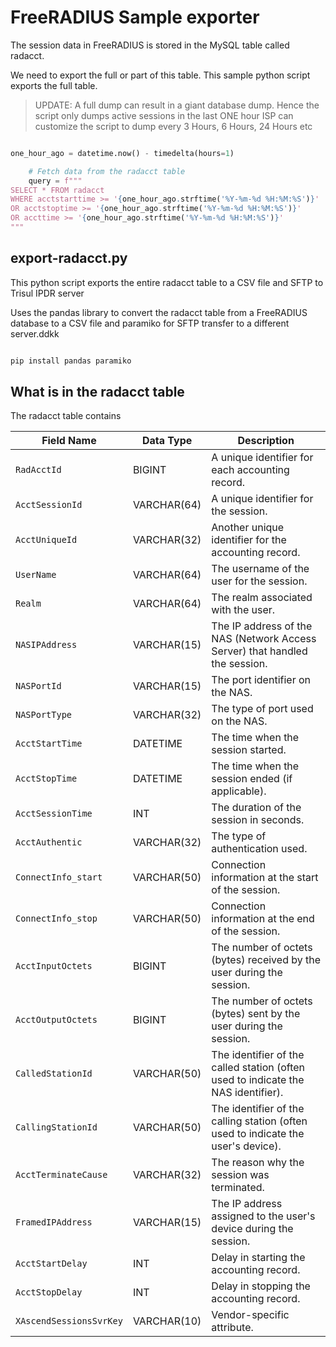 # FreeRADIUS Sample exporter

The session data in FreeRADIUS is stored in the MySQL table called radacct. 


We need to export the full or part of this table. This sample python script exports the full table.


> UPDATE:  A full dump can result in a giant database dump.  Hence the script only dumps active sessions in the last ONE hour
> ISP can customize the script to dump every 3 Hours, 6 Hours, 24 Hours etc


```python

one_hour_ago = datetime.now() - timedelta(hours=1)

    # Fetch data from the radacct table
	query = f"""
SELECT * FROM radacct
WHERE acctstarttime >= '{one_hour_ago.strftime('%Y-%m-%d %H:%M:%S')}'
OR acctstoptime >= '{one_hour_ago.strftime('%Y-%m-%d %H:%M:%S')}'
OR accttime >= '{one_hour_ago.strftime('%Y-%m-%d %H:%M:%S')}'
""" 

```



## export-radacct.py 

This python script exports the entire radacct table to a CSV file and SFTP to Trisul IPDR server 

Uses the pandas library to convert the radacct table from a FreeRADIUS database to a CSV file and paramiko for SFTP transfer to a different server.ddkk

```bash

pip install pandas paramiko

```


## What is in the radacct table 

The radacct table contains 

| Field Name               | Data Type        | Description                                                                 |
|--------------------------|------------------|-----------------------------------------------------------------------------|
| `RadAcctId`              | BIGINT           | A unique identifier for each accounting record.                             |
| `AcctSessionId`          | VARCHAR(64)      | A unique identifier for the session.                                        |
| `AcctUniqueId`           | VARCHAR(32)      | Another unique identifier for the accounting record.                        |
| `UserName`               | VARCHAR(64)      | The username of the user for the session.                                   |
| `Realm`                  | VARCHAR(64)      | The realm associated with the user.                                         |
| `NASIPAddress`           | VARCHAR(15)      | The IP address of the NAS (Network Access Server) that handled the session. |
| `NASPortId`              | VARCHAR(15)      | The port identifier on the NAS.                                             |
| `NASPortType`            | VARCHAR(32)      | The type of port used on the NAS.                                           |
| `AcctStartTime`          | DATETIME         | The time when the session started.                                          |
| `AcctStopTime`           | DATETIME         | The time when the session ended (if applicable).                            |
| `AcctSessionTime`        | INT              | The duration of the session in seconds.                                     |
| `AcctAuthentic`          | VARCHAR(32)      | The type of authentication used.                                            |
| `ConnectInfo_start`      | VARCHAR(50)      | Connection information at the start of the session.                         |
| `ConnectInfo_stop`       | VARCHAR(50)      | Connection information at the end of the session.                           |
| `AcctInputOctets`        | BIGINT           | The number of octets (bytes) received by the user during the session.       |
| `AcctOutputOctets`       | BIGINT           | The number of octets (bytes) sent by the user during the session.           |
| `CalledStationId`        | VARCHAR(50)      | The identifier of the called station (often used to indicate the NAS identifier). |
| `CallingStationId`       | VARCHAR(50)      | The identifier of the calling station (often used to indicate the user's device). |
| `AcctTerminateCause`     | VARCHAR(32)      | The reason why the session was terminated.                                  |
| `FramedIPAddress`        | VARCHAR(15)      | The IP address assigned to the user's device during the session.            |
| `AcctStartDelay`         | INT              | Delay in starting the accounting record.                                    |
| `AcctStopDelay`          | INT              | Delay in stopping the accounting record.                                    |
| `XAscendSessionsSvrKey`  | VARCHAR(10)      | Vendor-specific attribute.                                                  |



